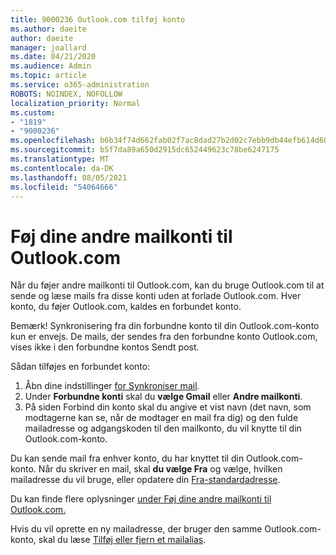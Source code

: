 ```yaml
---
title: 9000236 Outlook.com tilføj konto
ms.author: daeite
author: daeite
manager: joallard
ms.date: 04/21/2020
ms.audience: Admin
ms.topic: article
ms.service: o365-administration
ROBOTS: NOINDEX, NOFOLLOW
localization_priority: Normal
ms.custom:
- "1819"
- "9000236"
ms.openlocfilehash: b6b34f74d662fab02f7ac8dad27b2d02c7ebb9db44efb614d6005741d4cebdb2
ms.sourcegitcommit: b5f7da89a650d2915dc652449623c78be6247175
ms.translationtype: MT
ms.contentlocale: da-DK
ms.lasthandoff: 08/05/2021
ms.locfileid: "54064666"
---
```

# <a name="add-your-other-email-accounts-to-outlookcom"></a>Føj dine andre mailkonti til Outlook.com

Når du føjer andre mailkonti til Outlook.com, kan du bruge Outlook.com til at sende og læse mails fra disse konti uden at forlade Outlook.com. Hver konto, du føjer Outlook.com, kaldes en forbundet konto.

Bemærk! Synkronisering fra din forbundne konto til din Outlook.com-konto kun er envejs. De mails, der sendes fra den forbundne konto Outlook.com, vises ikke i den forbundne kontos Sendt post.

Sådan tilføjes en forbundet konto:

1. Åbn dine indstillinger [for Synkroniser mail](https://go.microsoft.com/fwlink/?linkid=875264).
2. Under **Forbundne konti** skal du **vælge Gmail** eller **Andre mailkonti**.
3. På siden Forbind din konto skal du angive et vist navn (det navn, som modtagerne kan se, når de modtager en mail fra dig) og den fulde mailadresse og adgangskoden til den mailkonto, du vil knytte til din Outlook.com-konto.

Du kan sende mail fra enhver konto, du har knyttet til din Outlook.com-konto. Når du skriver en mail, skal **du vælge Fra** og vælge, hvilken mailadresse du vil bruge, eller opdatere din [Fra-standardadresse](https://go.microsoft.com/fwlink/?linkid=875264).

Du kan finde flere oplysninger [under Føj dine andre mailkonti til Outlook.com.](https://support.office.com/article/c5224df4-5885-4e79-91ba-523aa743f0ba?wt.mc_id=Office_Outlook_com_Alchemy)

Hvis du vil oprette en ny mailadresse, der bruger den samme Outlook.com-konto, skal du læse [Tilføj eller fjern et mailalias](https://support.office.com/article/459b1989-356d-40fa-a689-8f285b13f1f2?wt.mc_id=Office_Outlook_com_Alchemy).